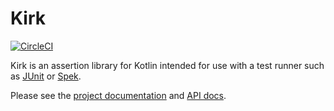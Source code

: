 # Kirk

[![CircleCI](https://circleci.com/gh/robfletcher/kirk/tree/master.svg?style=svg)](https://circleci.com/gh/robfletcher/kirk/tree/master)

Kirk is an assertion library for Kotlin intended for use with a test runner such as [JUnit](https://junit.org/junit5/) or [Spek](http://spekframework.org/).

Please see the [project documentation](https://robfletcher.github.io/kirk/) and [API docs](https://robfletcher.github.io/kirk/api/kirk). 
